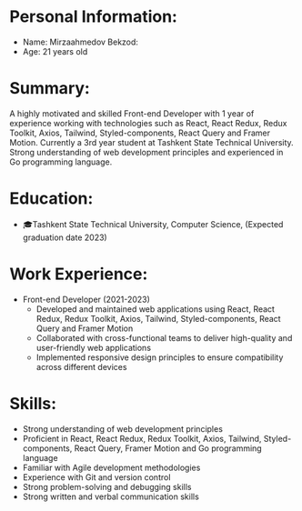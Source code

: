 # Personal Information: 
- Name: Mirzaahmedov Bekzod:
- Age: 21 years old

# Summary:
A highly motivated and skilled Front-end Developer with 1 year of experience working with technologies such as React, React Redux, Redux Toolkit, Axios, Tailwind, Styled-components, React Query and Framer Motion. Currently a 3rd year student at Tashkent State Technical University. Strong understanding of web development principles and experienced in Go programming language.

# Education:
- 🎓Tashkent State Technical University, Computer Science, (Expected graduation date 2023)

# Work Experience:
- Front-end Developer (2021-2023)
    - Developed and maintained web applications using React, React Redux, Redux Toolkit, Axios, Tailwind, Styled-components, React Query and Framer Motion
    - Collaborated with cross-functional teams to deliver high-quality and user-friendly web applications
    - Implemented responsive design principles to ensure compatibility across different devices
    
# Skills:
- Strong understanding of web development principles
- Proficient in React, React Redux, Redux Toolkit, Axios, Tailwind, Styled-components, React Query, Framer Motion and Go programming language
- Familiar with Agile development methodologies
- Experience with Git and version control
- Strong problem-solving and debugging skills
- Strong written and verbal communication skills
